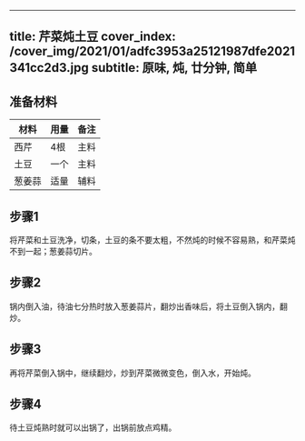 
---
title: 芹菜炖土豆
cover_index: /cover_img/2021/01/adfc3953a25121987dfe2021341cc2d3.jpg
subtitle: 原味, 炖, 廿分钟, 简单
---

## 准备材料

| 材料     | 用量 | 备注|
| ------- | ----- | --- |
| 西芹 | 4根| 主料 |
| 土豆 | 一个| 主料 |
| 葱姜蒜 | 适量| 辅料 |

## 步骤1

将芹菜和土豆洗净，切条，土豆的条不要太粗，不然炖的时候不容易熟，和芹菜炖不到一起；葱姜蒜切片。

## 步骤2

锅内倒入油，待油七分热时放入葱姜蒜片，翻炒出香味后，将土豆倒入锅内，翻炒。

## 步骤3

再将芹菜倒入锅中，继续翻炒，炒到芹菜微微变色，倒入水，开始炖。

## 步骤4

待土豆炖熟时就可以出锅了，出锅前放点鸡精。


